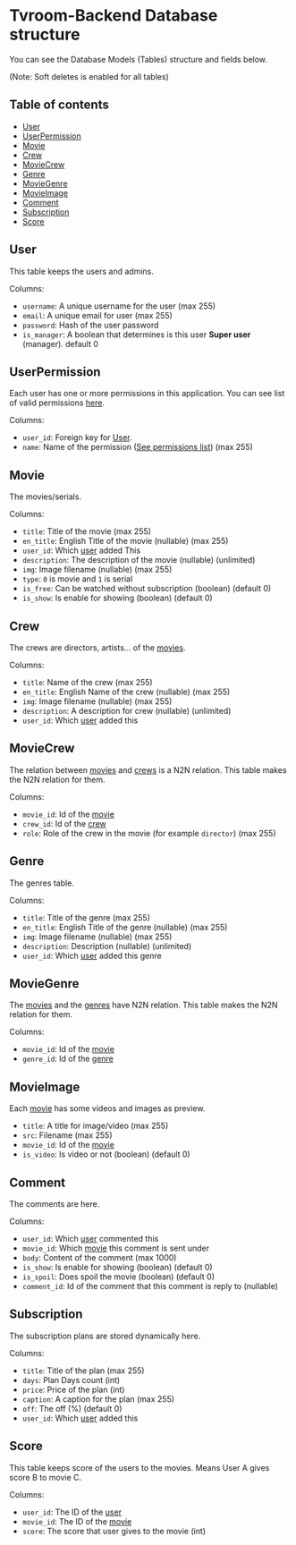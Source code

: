 # Tvroom-Backend Database structure
You can see the Database Models (Tables) structure and fields below.

(Note: Soft deletes is enabled for all tables)

## Table of contents
- [User](#user)
- [UserPermission](#userpermission)
- [Movie](#movie)
- [Crew](#crew)
- [MovieCrew](#moviecrew)
- [Genre](#genre)
- [MovieGenre](#moviegenre)
- [MovieImage](#movieimage)
- [Comment](#comment)
- [Subscription](#subscription)
- [Score](#score)

## User
This table keeps the users and admins.

Columns:
- `username`: A unique username for the user (max 255)
- `email`: A unique email for user (max 255)
- `password`: Hash of the user password
- `is_manager`: A boolean that determines is this user **Super user** (manager). default 0

## UserPermission
Each user has one or more permissions in this application.
You can see list of valid permissions [here](permissions.md).

Columns:
- `user_id`: Foreign key for [User](#user).
- `name`: Name of the permission ([See permissions list](permissions.md))  (max 255)

## Movie
The movies/serials.

Columns:
- `title`: Title of the movie (max 255)
- `en_title`: English Title of the movie (nullable) (max 255)
- `user_id`: Which [user](#user) added This
- `description`: The description of the movie (nullable) (unlimited)
- `img`: Image filename (nullable) (max 255)
- `type`: `0` is movie and `1` is serial
- `is_free`: Can be watched without subscription (boolean) (default 0)
- `is_show`: Is enable for showing (boolean) (default 0)

## Crew
The crews are directors, artists... of the [movies](#movie).

Columns:
- `title`: Name of the crew (max 255)
- `en_title`: English Name of the crew (nullable) (max 255)
- `img`: Image filename (nullable) (max 255)
- `description`: A description for crew (nullable) (unlimited)
- `user_id`: Which [user](#user) added this

## MovieCrew
The relation between [movies](#movie) and [crews](#crew) is a N2N relation.
This table makes the N2N relation for them.

Columns:
- `movie_id`: Id of the [movie](#movie)
- `crew_id`: Id of the [crew](#crew)
- `role`: Role of the crew in the movie (for example `director`) (max 255)

## Genre
The genres table.

Columns:
- `title`: Title of the genre (max 255)
- `en_title`: English Title of the genre (nullable) (max 255)
- `img`: Image filename (nullable) (max 255)
- `description`: Description (nullable) (unlimited)
- `user_id`: Which [user](#user) added this genre

## MovieGenre
The [movies](#movie) and the [genres](#genre) have N2N relation.
This table makes the N2N relation for them.

Columns:
- `movie_id`: Id of the [movie](#movie)
- `genre_id`: Id of the [genre](#genre)

## MovieImage
Each [movie](#movie) has some videos and images as preview.

- `title`: A title for image/video (max 255)
- `src`: Filename (max 255)
- `movie_id`: Id of the [movie](#movie)
- `is_video`: Is video or not (boolean) (default 0)

## Comment
The comments are here.

Columns:
- `user_id`: Which [user](#user) commented this
- `movie_id`: Which [movie](#movie) this comment is sent under
- `body`: Content of the comment (max 1000)
- `is_show`: Is enable for showing (boolean) (default 0)
- `is_spoil`: Does spoil the movie (boolean) (default 0)
- `comment_id`: Id of the comment that this comment is reply to (nullable)

## Subscription
The subscription plans are stored dynamically here.

Columns:
- `title`: Title of the plan (max 255)
- `days`: Plan Days count (int)
- `price`: Price of the plan (int)
- `caption`: A caption for the plan (max 255)
- `off`: The off (%) (default 0)
- `user_id`: Which [user](#user) added this

## Score
This table keeps score of the users to the movies.
Means User A gives score B to movie C.

Columns:
- `user_id`: The ID of the [user](#user)
- `movie_id`: The ID of the [movie](#movie)
- `score`: The score that user gives to the movie (int)
